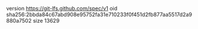 version https://git-lfs.github.com/spec/v1
oid sha256:2bbda84c67abd908e95752fa31e710233f0f451d2fb877aa5517d2a9880a7502
size 13629
